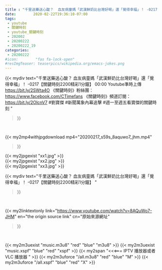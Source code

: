 ```yaml
---
title : "千里送藥送心酸？  血友病童媽「武漢鮮奶比台灣好喝」還「覺得幸福」！ -0217【關鍵時刻2200精彩1分鐘】 "
date:        2020-02-22T19:36:10-07:00
tags:
 - youtube
 - 關鍵時刻
 - youtube_關鍵時刻
 - 202002
 - 20200222
 - 20200222_19
categories:
 - 20200222
#icon:        "fas fa-lock-open"
#resImgTeaser: teaserpics/wikipedia.org/emacs-jokes.png
---
```


{{< mydiv text="千里送藥送心酸？ 血友病童媽「武漢鮮奶比台灣好喝」還「覺得幸福」！ -0217【關鍵時刻2200精彩1分鐘】 00:00  Youtube準時上傳 https://bit.ly/2SWta4O  《關鍵時刻》粉絲團：https://www.facebook.com/CTimefans 《關鍵時刻》頻道訂閱：https://bit.ly/2OlcnV7  #劉寶傑 #新聞萬象內幕追擊 #週一至週五看寶傑的關鍵時刻 "
>}}
<br>


{{< my2mp4withjpgdownload mp4="20200217_s59s_8aquwo7_jhm.mp4"
>}}

{{< my2jpgexist "xx1.jpg" >}}<br>
{{< my2jpgexist "xx2.jpg" >}}<br>
{{< my2jpgexist "xx3.jpg" >}}<br>



{{< mydiv text="千里送藥送心酸？  血友病童媽「武漢鮮奶比台灣好喝」還「覺得幸福」！ -0217【關鍵時刻2200精彩1分鐘】 "
>}}
<br>

{{< my2linktextonly link="https://www.youtube.com/watch?v=8AQuWo7-JHM"
en="the origin source link" cn="原始來源網址"
>}}


<br>

{{< my2m3uexist "music.m3u8" "red"  "blue" "m3u8" >}} {{< my2m3uexist "music.xspf" "blue" "red"  "xspf" >}} {{< my2span "<<<=== IPTV 播放器或者 VLC 播放器 " >}} {{< my2m3uforce "/all.m3u8" "red"  "blue" "M" >}} {{< my2m3uforce "/all.xspf" "blue" "red"  "X" >}} 
